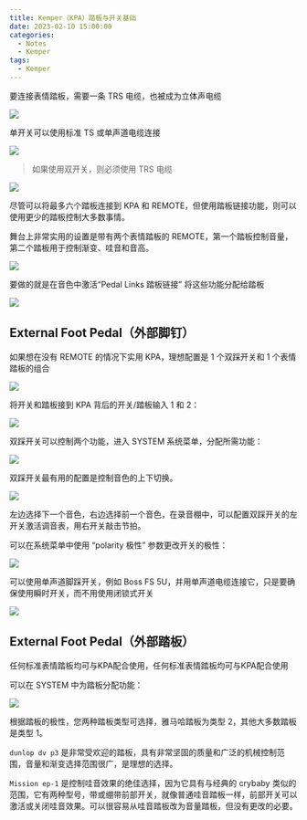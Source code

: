 ```yaml
---
title: Kemper（KPA）踏板与开关基础
date: 2023-02-10 15:00:00
categories:
  - Notes
  - Kemper
tags:
  - Kemper
---
```


要连接表情踏板，需要一条 TRS 电缆，也被成为立体声电缆

<img src="https://pic.imgdb.cn/item/63e609f74757feff3314f1d4.jpg" />

单开关可以使用标准 TS 或单声道电缆连接

<img src="https://pic.imgdb.cn/item/63e60a3b4757feff33156da7.jpg" />

> 如果使用双开关，则必须使用 TRS 电缆

<img src="https://pic.imgdb.cn/item/63e60ad74757feff33169fae.jpg" />

尽管可以将最多六个踏板连接到 KPA 和 REMOTE，但使用踏板链接功能，则可以使用更少的踏板控制大多数事情。

舞台上非常实用的设置是带有两个表情踏板的 REMOTE，第一个踏板控制音量，第二个踏板用于控制渐变、哇音和音高。

<img src="https://pic.imgdb.cn/item/63e60b644757feff3317a419.jpg" />

要做的就是在音色中激活“Pedal Links 踏板链接” 将这些功能分配给踏板

<img src="https://pic.imgdb.cn/item/63e60bb74757feff33183584.jpg" />

## External Foot Pedal（外部脚钉）

如果想在没有 REMOTE 的情况下实用 KPA，理想配置是 1 个双踩开关和 1 个表情踏板的组合

<img src="https://pic.imgdb.cn/item/63e60c2c4757feff33191aae.jpg" />

将开关和踏板接到 KPA 背后的开关/踏板输入 1 和 2：

<img src="https://pic.imgdb.cn/item/63e60c714757feff3319a161.jpg" />

双踩开关可以控制两个功能，进入 SYSTEM 系统菜单，分配所需功能：

<img src="https://pic.imgdb.cn/item/63e60cb54757feff331a2228.jpg" />

双踩开关最有用的配置是控制音色的上下切换。

<img src="https://pic.imgdb.cn/item/63e60ce94757feff331a8811.jpg" />

左边选择下一个音色，右边选择前一个音色，在录音棚中，可以配置双踩开关的左开关激活调音表，用右开关敲击节拍。

可以在系统菜单中使用 “polarity 极性” 参数更改开关的极性：

<img src="https://pic.imgdb.cn/item/63e60d654757feff331b7560.jpg" />

可以使用单声道脚踩开关，例如 Boss FS 5U，并用单声道电缆连接它，只是要确保使用瞬时开关，而不用使用闭锁式开关

<img src="https://pic.imgdb.cn/item/63e60d924757feff331bcce3.jpg" />

<!-- more -->

## External Foot Pedal（外部踏板）

任何标准表情踏板均可与KPA配合使用，任何标准表情踏板均可与KPA配合使用

可以在 SYSTEM 中为踏板分配功能：

<img src="https://pic.imgdb.cn/item/63e60e724757feff331d6099.jpg">

根据踏板的极性，您两种踏板类型可选择，雅马哈踏板为类型 2，其他大多数踏板是类型 1。

`dunlop dv p3` 是非常受欢迎的踏板，具有非常坚固的质量和广泛的机械控制范围，音量和渐变选择范围很广，是理想的选择。

`Mission ep-1` 是控制哇音效果的绝佳选择，因为它具有与经典的 crybaby 类似的范围，它有两种型号，带或绷带前部开关，就像普通哇音踏板一样，前部开关可以激活或关闭哇音效果。可以很容易从哇音踏板改为音量踏板，但没有更改的必要。